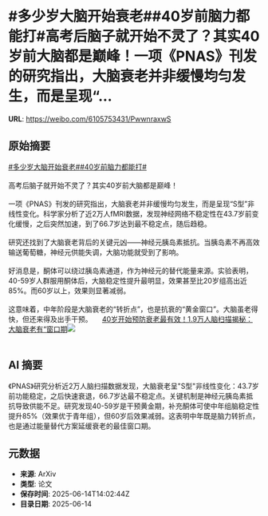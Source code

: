 # #多少岁大脑开始衰老##40岁前脑力都能打#高考后脑子就开始不灵了？其实40岁前大脑都是巅峰！一项《PNAS》刊发的研究指出，大脑衰老并非缓慢均匀发生，而是呈现“...

**URL**: https://weibo.com/6105753431/PwwnraxwS

## 原始摘要

<a href="https://m.weibo.cn/search?containerid=231522type%3D1%26t%3D10%26q%3D%23%E5%A4%9A%E5%B0%91%E5%B2%81%E5%A4%A7%E8%84%91%E5%BC%80%E5%A7%8B%E8%A1%B0%E8%80%81%23&amp;extparam=%23%E5%A4%9A%E5%B0%91%E5%B2%81%E5%A4%A7%E8%84%91%E5%BC%80%E5%A7%8B%E8%A1%B0%E8%80%81%23" data-hide=""><span class="surl-text">#多少岁大脑开始衰老#</span></a><a href="https://m.weibo.cn/search?containerid=231522type%3D1%26t%3D10%26q%3D%2340%E5%B2%81%E5%89%8D%E8%84%91%E5%8A%9B%E9%83%BD%E8%83%BD%E6%89%93%23&amp;extparam=%2340%E5%B2%81%E5%89%8D%E8%84%91%E5%8A%9B%E9%83%BD%E8%83%BD%E6%89%93%23" data-hide=""><span class="surl-text">#40岁前脑力都能打#</span></a><br><br>高考后脑子就开始不灵了？其实40岁前大脑都是巅峰！<br><br>一项《PNAS》刊发的研究指出，大脑衰老并非缓慢均匀发生，而是呈现“S型”非线性变化。科学家分析了近2万人fMRI数据，发现神经网络不稳定性在43.7岁前变化缓慢，之后突然加速，到了66.7岁达到最不稳定点，随后趋稳。<br><br>研究还找到了大脑衰老背后的关键元凶——神经元胰岛素抵抗。当胰岛素不再高效输送葡萄糖，神经元供能失调，大脑功能就受到了影响。<br><br>好消息是，酮体可以绕过胰岛素通道，作为神经元的替代能量来源。实验表明，40-59岁人群服用酮体后，大脑稳定性提升最明显，效果甚至比20岁组高出近85%。而60岁以上，效果则显著减弱。<br><br>这意味着，中年阶段是大脑衰老的“转折点”，也是抗衰的“黄金窗口”。大脑虽老得快，但还来得及出手干预。 <a href="https://weibo.com/ttarticle/p/show?id=2309405177509573689397" data-hide=""><span class="url-icon"><img style="width: 1rem;height: 1rem" src="https://h5.sinaimg.cn/upload/2015/09/25/3/timeline_card_small_article_default.png" referrerpolicy="no-referrer"></span><span class="surl-text">40岁开始预防衰老最有效！1.9万人脑扫描揭秘：大脑衰老有“窗口期</span></a><img style="" src="https://tvax4.sinaimg.cn/large/006Fd7o3ly1i2f1temcgmj30rs0fmdiv.jpg" referrerpolicy="no-referrer"><br><br>

## AI 摘要

《PNAS》研究分析近2万人脑扫描数据发现，大脑衰老呈"S型"非线性变化：43.7岁前功能稳定，之后快速衰退，66.7岁达最不稳定点。关键机制是神经元胰岛素抵抗导致供能不足。研究发现40-59岁是干预黄金期，补充酮体可使中年组脑稳定性提升85%（效果优于青年组），但60岁后效果减弱。这表明中年既是脑力转折点，也是通过能量替代方案延缓衰老的最佳窗口期。

## 元数据

- **来源**: ArXiv
- **类型**: 论文
- **保存时间**: 2025-06-14T14:02:44Z
- **目录日期**: 2025-06-14
